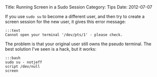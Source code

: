 Title: Running Screen in a Sudo Session
Category: Tips
Date: 2012-07-07

If you use `sudo su` to become a different user, and then try to create a
screen session for the new user, it gives this error message:

    :::text
    Cannot open your terminal '/dev/pts/1' - please check.

The problem is that your original user still owns the pseudo terminal.  The
best solution I've seen is a hack, but it works:

    :::bash
    sudo su - notjeff
    script /dev/null
    screen
